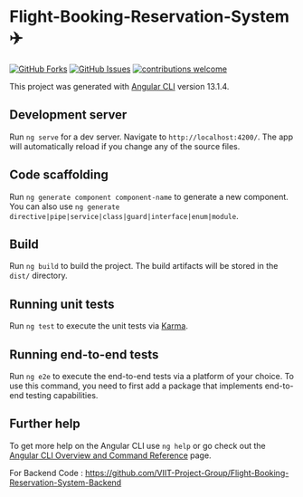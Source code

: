 # Flight-Booking-Reservation-System ✈️
[![GitHub Forks](https://img.shields.io/github/forks/nileshkapse/Flight-Booking-Reservation-System.svg?style=social&label=Fork&maxAge=2592000)](https://www.github.com/nileshkapse/Flight-Booking-Reservation-System/fork)
[![GitHub Issues](https://img.shields.io/github/issues/nileshkapse/Flight-Booking-Reservation-System?style=flat&label=Issues&maxAge=2592000)](https://www.github.com/nileshkapse/Flight-Booking-Reservation-System/issues)
[![contributions welcome](https://img.shields.io/badge/contributions-welcome-brightgreen.svg?style=flat&label=Contributions&colorA=red&colorB=black	)](#)

This project was generated with [Angular CLI](https://github.com/angular/angular-cli) version 13.1.4.

## Development server

Run `ng serve` for a dev server. Navigate to `http://localhost:4200/`. The app will automatically reload if you change any of the source files.

## Code scaffolding

Run `ng generate component component-name` to generate a new component. You can also use `ng generate directive|pipe|service|class|guard|interface|enum|module`.

## Build

Run `ng build` to build the project. The build artifacts will be stored in the `dist/` directory.

## Running unit tests

Run `ng test` to execute the unit tests via [Karma](https://karma-runner.github.io).

## Running end-to-end tests

Run `ng e2e` to execute the end-to-end tests via a platform of your choice. To use this command, you need to first add a package that implements end-to-end testing capabilities.

## Further help

To get more help on the Angular CLI use `ng help` or go check out the [Angular CLI Overview and Command Reference](https://angular.io/cli) page.

For Backend Code : https://github.com/VIIT-Project-Group/Flight-Booking-Reservation-System-Backend
